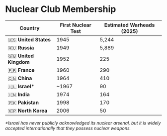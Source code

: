 # Nuclear Club Membership

| Country                 | First Nuclear Test | Estimated Warheads (2025) |
| ----------------------- | ------------------ | ------------------------- |
| 🇺🇸 **United States**  | 1945               | 5,244                     |
| 🇷🇺 **Russia**         | 1949               | 5,889                     |
| 🇬🇧 **United Kingdom** | 1952               | 225                       |
| 🇫🇷 **France**         | 1960               | 290                       |
| 🇨🇳 **China**          | 1964               | 410                       |
| 🇮🇱 **Israel**\*       | \~1967             | 90                        |
| 🇮🇳 **India**          | 1974               | 164                       |
| 🇵🇰 **Pakistan**       | 1998               | 170                       |
| 🇰🇵 **North Korea**    | 2006               | 50                        |

*\*Israel has never publicly acknowledged its nuclear arsenal, but it is widely accepted internationally that they possess nuclear weapons.*
